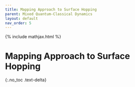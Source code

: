 ```yaml
---
title: Mapping Approach to Surface Hopping
parent: Mixed Quantum-Classical Dynamics
layout: default
nav_order: 5
---
```

{% include mathjax.html %}

# Mapping Approach to Surface Hopping<!--\label{sec:mapping_approach}-->

{:.no_toc .text-delta}
